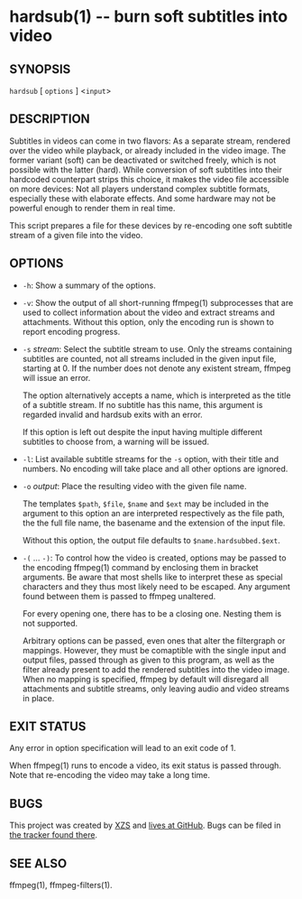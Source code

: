hardsub(1) -- burn soft subtitles into video
============================================

## SYNOPSIS

`hardsub` [ `options` ] <`input`>


## DESCRIPTION

Subtitles in videos can come in two flavors: As a separate stream, rendered over the video while playback, or already included in the video image. The former variant (soft) can be deactivated or switched freely, which is not possible with the latter (hard). While conversion of soft subtitles into their hardcoded counterpart strips this choice, it makes the video file accessible on more devices: Not all players understand complex subtitle formats, especially these with elaborate effects. And some hardware may not be powerful enough to render them in real time.

This script prepares a file for these devices by re-encoding one soft subtitle stream of a given file into the video.


## OPTIONS

  - `-h`:
    Show a summary of the options.

  - `-v`:
    Show the output of all short-running ffmpeg(1) subprocesses that are used to collect information about the video and extract streams and attachments. Without this option, only the encoding run is shown to report encoding progress.

  - `-s` _stream_:
    Select the subtitle stream to use. Only the streams containing subtitles are counted, not all streams included in the given input file, starting at 0. If the number does not denote any existent stream, ffmpeg will issue an error.

    The option alternatively accepts a name, which is interpreted as the title of a subtitle stream. If no subtitle has this name, this argument is regarded invalid and hardsub exits with an error.

    If this option is left out despite the input having multiple different subtitles to choose from, a warning will be issued.

  - `-l`:
    List available subtitle streams for the `-s` option, with their title and numbers. No encoding will take place and all other options are ignored.

  - `-o` _output_:
    Place the resulting video with the given file name.

    The templates `$path`, `$file`, `$name` and `$ext` may be included in the argument to this option an are interpreted respectively as the file path, the the full file name, the basename and the extension of the input file.

    Without this option, the output file defaults to `$name.hardsubbed.$ext`.

  - `-(` ... `-)`:
    To control how the video is created, options may be passed to the encoding ffmpeg(1) command by enclosing them in bracket arguments. Be aware that most shells like to interpret these as special characters and they thus most likely need to be escaped. Any argument found between them is passed to ffmpeg unaltered.

    For every opening one, there has to be a closing one. Nesting them is not supported.

    Arbitrary options can be passed, even ones that alter the filtergraph or mappings. However, they must be comaptible with the single input and output files, passed through as given to this program, as well as the filter already present to add the rendered subtitles into the video image. When no mapping is specified, ffmpeg by default will disregard all attachments and subtitle streams, only leaving audio and video streams in place.


## EXIT STATUS

Any error in option specification will lead to an exit code of 1.

When ffmpeg(1) runs to encode a video, its exit status is passed through. Note that re-encoding the video may take a long time.


## BUGS

This project was created by [XZS](mailto:d.f.fischer@web.de) and [lives at GitHub](http://github.com/dffischer/hardsub). Bugs can be filed in [the tracker found there](http://github.com/dffischer/hardsub/issues).


## SEE ALSO

ffmpeg(1), ffmpeg-filters(1).
